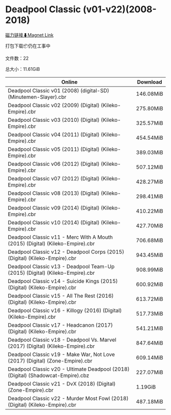 # Deadpool Classic (v01-v22)(2008-2018)

[磁力链接⬇Magnet Link](magnet:?xt=urn:btih:46c6b36138fdb9b3a691fa555f2e34e201a44a21&dn=Deadpool%20Classic%20%28v01-v22%29%282008-2018%29)

打包下载📦仍在工事中

文件数：22

总大小：11.61GiB

Online | Download
--- | ---
Deadpool Classic v01 (2008) (digital-SD) (Minutemen-Slayer).cbr | 146.08MiB
Deadpool Classic v02 (2009) (Digital) (Kileko-Empire).cbr | 275.80MiB
Deadpool Classic v03 (2010) (Digital) (Kileko-Empire).cbr | 325.57MiB
Deadpool Classic v04 (2011) (Digital) (Kileko-Empire).cbr | 454.54MiB
Deadpool Classic v05 (2011) (Digital) (Kileko-Empire).cbr | 389.03MiB
Deadpool Classic v06 (2012) (Digital) (Kileko-Empire).cbr | 507.12MiB
Deadpool Classic v07 (2012) (Digital) (Kileko-Empire).cbr | 428.27MiB
Deadpool Classic v08 (2013) (Digital) (Kileko-Empire).cbr | 298.41MiB
Deadpool Classic v09 (2014) (Digital) (Kileko-Empire).cbr | 410.22MiB
Deadpool Classic v10 (2014) (Digital) (Kileko-Empire).cbr | 427.70MiB
Deadpool Classic v11 - Merc With A Mouth (2015) (Digital) (Kileko-Empire).cbr | 706.68MiB
Deadpool Classic v12 - Deadpool Corps (2015) (Digital) (Kileko-Empire).cbr | 943.45MiB
Deadpool Classic v13 - Deadpool Team-Up (2015) (Digital) (Kileko-Empire).cbr | 908.99MiB
Deadpool Classic v14 - Suicide Kings (2015) (Digital) (Kileko-Empire).cbr | 600.92MiB
Deadpool Classic v15 - All The Rest (2016) (Digital) (Kileko-Empire).cbr | 613.72MiB
Deadpool Classic v16 - Killogy (2016) (Digital) (Kileko-Empire).cbr | 517.73MiB
Deadpool Classic v17 - Headcanon (2017) (Digital) (Kileko-Empire).cbr | 541.21MiB
Deadpool Classic v18 - Deadpool Vs. Marvel (2017) (Digital) (Kileko-Empire).cbr | 847.64MiB
Deadpool Classic v19 - Make War, Not Love (2017) (Digital) (Zone-Empire).cbr | 609.14MiB
Deadpool Classic v20 - Ultimate Deadpool (2018) (Digital) (Shadowcat-Empire).cbz | 227.07MiB
Deadpool Classic v21 - DvX (2018) (Digital) (Zone-Empire).cbr | 1.19GiB
Deadpool Classic v22 - Murder Most Fowl (2018) (Digital) (Kileko-Empire).cbr | 487.18MiB